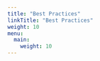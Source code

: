 ```yaml
---
title: "Best Practices"
linkTitle: "Best Practices"
weight: 10
menu:
  main:
    weight: 10
---
```

